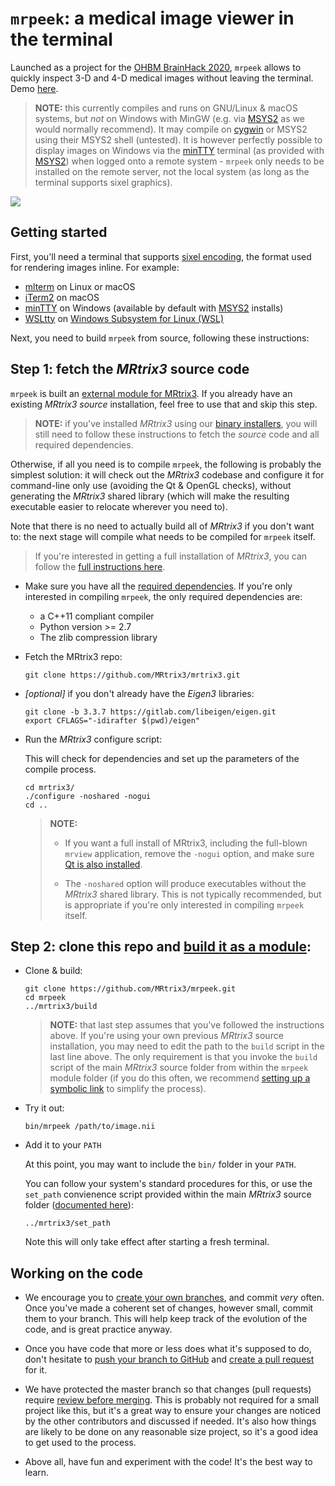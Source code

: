 # `mrpeek`: a medical image viewer in the terminal

Launched as a project for the [OHBM BrainHack 2020](https://ohbm.github.io/hackathon2020/), `mrpeek` allows to quickly inspect 3-D and 4-D medical images without leaving the terminal. Demo [here](https://twitter.com/jdtournier/status/1273657837034655744?s=20).

> **NOTE:** this currently compiles and runs on GNU/Linux & macOS systems, but
> *not* on Windows with MinGW (e.g. via [MSYS2](https://www.msys2.org/) as we
> would normally recommend). It may compile on [cygwin](https://www.cygwin.com/)
> or MSYS2 using their MSYS2 shell (untested). It is however perfectly possible
> to display images on Windows via the [minTTY](https://mintty.github.io/)
> terminal (as provided with [MSYS2](https://www.msys2.org/)) when logged onto a
> remote system - `mrpeek` only needs to be installed on the remote server, not
> the local system (as long as the terminal supports sixel graphics).

![](mrpeek.gif)


## Getting started

First, you'll need a terminal that supports [sixel encoding](https://github.com/MRtrix3/mrpeek/wiki), the format used for rendering images inline. For example:

- [mlterm](https://freshcode.club/projects/mlterm) on Linux or macOS
- [iTerm2](https://www.iterm2.com/) on macOS
- [minTTY](https://mintty.github.io/) on Windows (available by default with
  [MSYS2](https://www.msys2.org/) installs)
- [WSLtty](https://github.com/mintty/wsltty) on [Windows Subsystem for Linux (WSL)](https://docs.microsoft.com/en-us/windows/wsl/)

Next, you need to build `mrpeek` from source, following these instructions:


## Step 1: fetch the _MRtrix3_ source code

`mrpeek` is built an [external module for
MRtrix3](https://mrtrix.readthedocs.io/en/latest/tips_and_tricks/external_modules.html).
If you already have an existing _MRtrix3 source_ installation, feel free to use that
and skip this step.

> **NOTE:** if you've installed _MRtrix3_ using our [binary
> installers](https://www.mrtrix.org/download/), you will still need to follow
> these instructions to fetch the _source_ code and all required dependencies. 

Otherwise, if all you need is to compile `mrpeek`, the following is probably
the simplest solution: it will check out the _MRtrix3_ codebase and configure
it for command-line only use (avoiding the Qt & OpenGL checks), without
generating the _MRtrix3_ shared library (which will make the resulting
executable easier to relocate wherever you need to). 

Note that there is no need to actually build all of _MRtrix3_ if you don't want
to: the next stage will compile what needs to be compiled for `mrpeek` itself.  


> If you're interested in getting a full installation of _MRtrix3_, you can
> follow the [full instructions here](https://mrtrix.readthedocs.io/en/latest/installation/build_from_source.html). 

- Make sure you have all the [required
  dependencies](https://mrtrix.readthedocs.io/en/latest/installation/build_from_source.html#install-dependencies).
  If you're only interested in compiling `mrpeek`, the only required dependencies
  are:
  - a C++11 compliant compiler
  - Python version >= 2.7
  - The zlib compression library

- Fetch the MRtrix3 repo:
  ```
  git clone https://github.com/MRtrix3/mrtrix3.git
  ```

- _[optional]_ if you don't already have the _Eigen3_ libraries:
  ```
  git clone -b 3.3.7 https://gitlab.com/libeigen/eigen.git
  export CFLAGS="-idirafter $(pwd)/eigen"
  ```

- Run the _MRtrix3_ configure script:

  This will check for dependencies and set up the parameters of the compile
  process. 
  ```
  cd mrtrix3/
  ./configure -noshared -nogui
  cd ..
  ```

  > **NOTE:**
  > - If you want a full install of MRtrix3, including the full-blown `mrview`
  >   application, remove the `-nogui` option, and make sure 
  >   [Qt is also installed](https://mrtrix.readthedocs.io/en/latest/installation/build_from_source.html#install-dependencies). 
  >
  > - The `-noshared` option will produce executables without the _MRtrix3_ shared
  >   library. This is not typically recommended, but is appropriate if you're
  >   only interested in compiling `mrpeek` itself.



## Step 2: clone this repo and [build it as a module](https://mrtrix.readthedocs.io/en/latest/tips_and_tricks/external_modules.html):

- Clone & build:
   ```
   git clone https://github.com/MRtrix3/mrpeek.git
   cd mrpeek
   ../mrtrix3/build
   ```

   > **NOTE:** that last step assumes that you've followed the instructions
   > above. If you're using your own previous _MRtrix3_ source installation, you may need
   > to edit the path to the `build` script in the last line above. The only
   > requirement is that you invoke the `build` script of the main _MRtrix3_
   > source folder from within the `mrpeek` module folder (if you do this
   > often, we recommend [setting up a symbolic
   > link](https://mrtrix.readthedocs.io/en/latest/tips_and_tricks/external_modules.html#linking-to-the-mrtrix3-core-c-code-only) to simplify the process). 
   
- Try it out:
   ```
   bin/mrpeek /path/to/image.nii
   ```


- Add it to your `PATH` 

  At this point, you may want to include the `bin/` folder in your `PATH`.

  You can follow your system's standard procedures for this, or use the
  `set_path` convienence script provided within the main _MRtrix3_ source folder 
  ([documented here](https://mrtrix.readthedocs.io/en/latest/tips_and_tricks/external_modules.html#adding-modules-to-path)):
  ```
  ../mrtrix3/set_path
  ```
  Note this will only take effect after starting a fresh terminal.





## Working on the code

- We encourage you to [create your own branches](https://git-scm.com/book/en/v2/Git-Branching-Basic-Branching-and-Merging), and commit _very_ often. Once you've made a coherent set of changes, however small, commit them to your branch. This will help keep track of the evolution of the code, and is great practice anyway.

- Once you have code that more or less does what it's supposed to do, don't hesitate to [push your branch to GitHub](https://help.github.com/en/github/using-git/pushing-commits-to-a-remote-repository) and [create a pull request](https://help.github.com/en/github/collaborating-with-issues-and-pull-requests/creating-a-pull-request) for it. 

- We have protected the master branch so that changes (pull requests) require [review before merging](https://help.github.com/en/github/collaborating-with-issues-and-pull-requests/reviewing-changes-in-pull-requests). This is probably not required for a small project like this, but it's a great way to ensure your changes are noticed by the other contributors and discussed if needed. It's also how things are likely to be done on any reasonable size project, so it's a good idea to get used to the process. 

- Above all, have fun and experiment with the code! It's the best way to learn.
